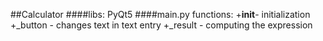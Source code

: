 ##Calculator
####libs:
PyQt5
####main.py functions:
+__init__- initialization
+_button - changes text in text entry
+_result - computing the expression

